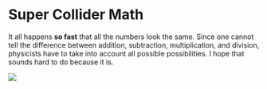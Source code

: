 # Super Collider Math

It all happens **so fast** that all the numbers look the same.  Since one cannot tell the difference between addition, subtraction, multiplication, and division, physicists have to take into account all possible possibilities. I hope that sounds hard to do because it is.

![](../img/qft.gif)
